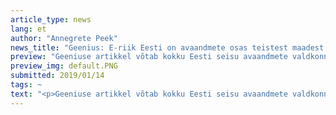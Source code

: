```yaml
---
article_type: news
lang: et
author: "Annegrete Peek"
news_title: "Geenius: E-riik Eesti on avaandmete osas teistest maadest palju kehvem"
preview: "Geeniuse artikkel võtab kokku Eesti seisu avaandmete valdkonnas. Kuigi Eesti on oma e-teenustega teistele eeskujuks, siis avaandmete avalikustamisega peab riik veel pingutama."
preview_img: default.PNG
submitted: 2019/01/14
tags: ~
text: "<p>Geeniuse artikkel võtab kokku Eesti seisu avaandmete valdkonnas. Kuigi Eesti on oma e-teenustega teistele eeskujuks, siis avaandmete avalikustamisega peab riik veel pingutama.</p><p><a href=\"https://digi.geenius.ee/rubriik/uudis/palju-sepp-ja-ratas-parteikassasse-viisid-e-riik-eesti-on-avaandmete-osas-teistest-maadest-palju-kehvem/\" target=\"_blank\">Loe edasi.</a></p>"
---
```

